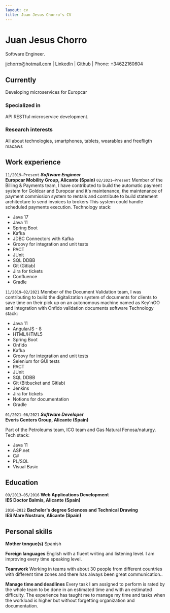 ```yaml
---
layout: cv
title: Juan Jesus Chorro's CV
---
```

# Juan Jesus Chorro
Software Engineer.

<div id="webaddress">
<a href="jjchorro@hotmail.com">jjchorro@hotmail.com</a> | <a href="https://www.linkedin.com/in/juan-jesus-chorro-monllor-a13a38131" target="_blank">LinkedIn</a> | <a href="https://github.com/jjchorro" target="_blank">Github</a> | Phone: <a href="tel:+34622160604">+34622160604</a>
</div>


## Currently

Developing microservices for Europcar

### Specialized in

API RESTful microservice development.


### Research interests

All about technologies, smartphones, tablets, wearables and freefligth macaws

## Work experience

`11/2019–Present`
__*Software Engineer*__<br>
__Europcar Mobility Group, Alicante (Spain)__
`02/2021–Present`
Member of the Billing & Payments team, I have contributed to build the automatic payment system for Goldcar and Europcar and it's maintenance, the maintenance of payment commission system to rentals and contribute to build statement architecture to send invoices to brokers
This system could handle scheduled payments execution.
Technology stack:
- Java 17
- Java 11
- Spring Boot
- Kafka
- JDBC Connectors with Kafka
- Groovy for integration and unit tests
- PACT
- JUnit
- SQL DDBB
- Git (Gitlab)
- Jira for tickets
- Confluence
- Gradle

`11/2019–02/2021`
Member of the Document Validation team, I was contributing to build the digitalization system of documents for clients to save time on their pick up on an autonomous machine named as Key'nGO and integration with Onfido validation documents software
Technology stack:
- Java 11
- AngularJS - 8
- HTML/HTML5
- Spring Boot
- Onfido
- Kafka
- Groovy for integration and unit tests
- Selenium for GUI tests
- PACT
- JUnit
- SQL DDBB
- Git (Bitbucket and Gitlab)
- Jenkins
- Jira for tickets
- Notions for documentation
- Gradle


`01/2021–06/2021`
__*Software Developer*__<br>
__Everis Centers Group, Alicante (Spain)__

Part of the Petroleums team, ICO team and Gas Natural Fenosa/naturgy.
Tech stack:
- Java 11
- ASP.net
- C#
- PL/SQL
- Visual Basic

## Education

`09/2013–05/2016`
__Web Applications Development__<br>
__IES Doctor Balmis, Alicante (Spain)__

`2010–2012`
__Bachelor's degree Sciences and Technical Drawing__<br>
__IES Mare Nostrum, Alicante (Spain)__

## Personal skills

__Mother tongue(s)__
Spanish

__Foreign languages__
English with a fluent writing and listening level. I am improving every time speaking level.

__Teamwork__
Working in teams with about 30 people from different countries with different time zones and
there has always been great communication..

__Manage time and deadlines__
Every task I am assigned to perform is rated by the whole team to be done in an estimated 
time and with an estimated difficulty. The experience has taught me to manage my time and
tasks when the workload is higher but without forgetting organization and documentation.



<!-- ### Footer

Last updated: September 2022 -->


